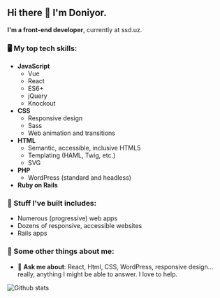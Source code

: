 ## Hi there 👋 I'm Doniyor.

**I'm a front-end developer**, currently at ssd.uz.

### 🖥️ My top tech skills:

* **JavaScript**
  * Vue
  * React
  * ES6+
  * jQuery
  * Knockout
* **CSS**
  * Responsive design
  * Sass
  * Web animation and transitions
* **HTML**
  * Semantic, accessible, inclusive HTML5
  * Templating (HAML, Twig, etc.)
  * SVG
* **PHP**
  * WordPress (standard and headless)
* **Ruby on Rails**

### 🔨 Stuff I've built includes:
* Numerous (progressive) web apps
* Dozens of responsive, accessible websites
* Rails apps

### 📖 Some other things about me:
    
- 💬 **Ask me about**: React, Html, CSS, WordPress, responsive design…really, anything I might be able to answer. I love to help.

![Github stats](https://github-readme-stats.vercel.app/api?username=Doniyor11)
